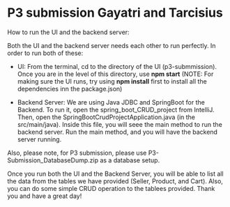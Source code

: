 # P3 submission Gayatri and Tarcisius 

How to run the UI and the backend server:

Both the UI and the backend server needs each other to run perfectly. In order to run both of these:

- UI: From the terminal, cd to the directory of the UI (p3-submmission). Once you are in the level of this directory, use <b>npm start</b> (NOTE: For making sure the UI runs, try using <b>npm install</b> first to install all the dependencies inn the package.json)

- Backend Server: We are using Java JDBC and SpringBoot for the Backend. To run it, open the spring_boot_CRUD_project from IntelliJ. Then, open the SpringBootCrudProjectApplication.java (in the src/main/java). Inside this file, you will seee the main method to run the backend server. Run the main method, and you will have the backend server running.

Also, please note, for P3 submission, please use P3-Submission_DatabaseDump.zip as a database setup.

Once you run both the UI and the Backend Server, you will be able to list all the data from the tables we have provided (Seller, Product, and Cart). Also, you can do some simple CRUD operation to the tablees provided. Thank you and have a great day!
